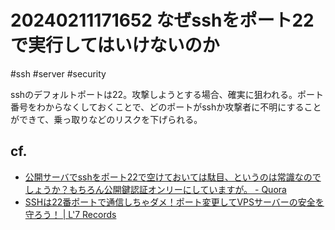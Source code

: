 # 20240211171652 なぜsshをポート22で実行してはいけないのか
#ssh #server #security 

sshのデフォルトポートは22。攻撃しようとする場合、確実に狙われる。ポート番号をわからなくしておくことで、どのポートがsshか攻撃者に不明にすることができて、乗っ取りなどのリスクを下げられる。
## cf.
- [公開サーバでsshをポート22で空けておいては駄目、というのは常識なのでしょうか？もちろん公開鍵認証オンリーにしていますが。 - Quora](https://jp.quora.com/%E5%85%AC%E9%96%8B%E3%82%B5%E3%83%BC%E3%83%90%E3%81%A7ssh%E3%82%92%E3%83%9D%E3%83%BC%E3%83%8822%E3%81%A7%E7%A9%BA%E3%81%91%E3%81%A6%E3%81%8A%E3%81%84%E3%81%A6%E3%81%AF%E9%A7%84%E7%9B%AE-%E3%81%A8%E3%81%84%E3%81%86)
- [SSHは22番ポートで通信しちゃダメ！ポート変更してVPSサーバーの安全を守ろう！ | L'7 Records](https://www.braveryk7.com/change-22-port/)